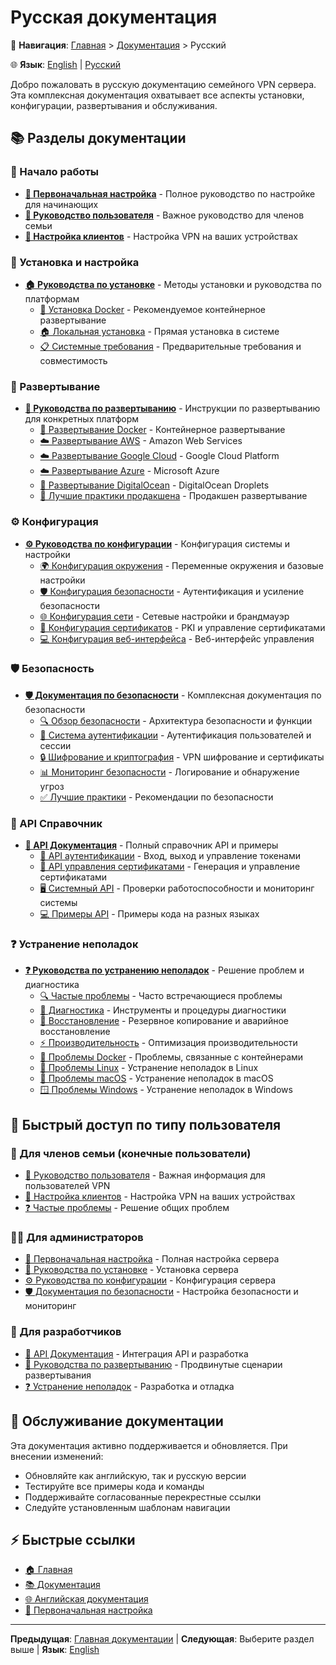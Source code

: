 # Русская документация

📍 **Навигация**: [Главная](../../README.md) > [Документация](../README.md) > Русский

🌐 **Язык**: [English](../en/README.md) | [Русский](README.md)

Добро пожаловать в русскую документацию семейного VPN сервера. Эта комплексная документация охватывает все аспекты установки, конфигурации, развертывания и обслуживания.

## 📚 Разделы документации

### 🚀 Начало работы
- **[📖 Первоначальная настройка](../../FIRST_TIME_RU.md)** - Полное руководство по настройке для начинающих
- **[👤 Руководство пользователя](installation/user-guide.md)** - Важное руководство для членов семьи
- **[📱 Настройка клиентов](installation/client-setup.md)** - Настройка VPN на ваших устройствах

### 🔧 Установка и настройка
- **[🏠 Руководства по установке](installation/README.md)** - Методы установки и руководства по платформам
  - [🐳 Установка Docker](installation/docker.md) - Рекомендуемое контейнерное развертывание
  - [🏠 Локальная установка](installation/local.md) - Прямая установка в системе
  - [📋 Системные требования](installation/requirements.md) - Предварительные требования и совместимость

### 🚀 Развертывание
- **[🚀 Руководства по развертыванию](deployment/README.md)** - Инструкции по развертыванию для конкретных платформ
  - [🐳 Развертывание Docker](deployment/docker.md) - Контейнерное развертывание
  - [☁️ Развертывание AWS](deployment/aws.md) - Amazon Web Services
  - [☁️ Развертывание Google Cloud](deployment/gcp.md) - Google Cloud Platform
  - [☁️ Развертывание Azure](deployment/azure.md) - Microsoft Azure
  - [🌊 Развертывание DigitalOcean](deployment/digitalocean.md) - DigitalOcean Droplets
  - [🚀 Лучшие практики продакшена](deployment/production.md) - Продакшен развертывание

### ⚙️ Конфигурация
- **[⚙️ Руководства по конфигурации](configuration/README.md)** - Конфигурация системы и настройки
  - [🌍 Конфигурация окружения](configuration/environment.md) - Переменные окружения и базовые настройки
  - [🛡️ Конфигурация безопасности](configuration/security.md) - Аутентификация и усиление безопасности
  - [🌐 Конфигурация сети](configuration/networking.md) - Сетевые настройки и брандмауэр
  - [📜 Конфигурация сертификатов](configuration/certificates.md) - PKI и управление сертификатами
  - [💻 Конфигурация веб-интерфейса](configuration/web-interface.md) - Веб-интерфейс управления

### 🛡️ Безопасность
- **[🛡️ Документация по безопасности](security/README.md)** - Комплексная документация по безопасности
  - [🔍 Обзор безопасности](security/overview.md) - Архитектура безопасности и функции
  - [🔐 Система аутентификации](security/authentication.md) - Аутентификация пользователей и сессии
  - [🔒 Шифрование и криптография](security/encryption.md) - VPN шифрование и сертификаты
  - [📊 Мониторинг безопасности](security/monitoring.md) - Логирование и обнаружение угроз
  - [✅ Лучшие практики](security/best-practices.md) - Рекомендации по безопасности

### 🔌 API Справочник
- **[🔌 API Документация](api/README.md)** - Полный справочник API и примеры
  - [🔐 API аутентификации](api/authentication.md) - Вход, выход и управление токенами
  - [📜 API управления сертификатами](api/certificates.md) - Генерация и управление сертификатами
  - [🖥️ Системный API](api/system.md) - Проверки работоспособности и мониторинг системы
  - [💻 Примеры API](api/examples.md) - Примеры кода на разных языках

### ❓ Устранение неполадок
- **[❓ Руководства по устранению неполадок](troubleshooting/README.md)** - Решение проблем и диагностика
  - [🔍 Частые проблемы](troubleshooting/common-issues.md) - Часто встречающиеся проблемы
  - [🔧 Диагностика](troubleshooting/diagnostics.md) - Инструменты и процедуры диагностики
  - [🔄 Восстановление](troubleshooting/recovery.md) - Резервное копирование и аварийное восстановление
  - [⚡ Производительность](troubleshooting/performance.md) - Оптимизация производительности
  - [🐳 Проблемы Docker](troubleshooting/docker.md) - Проблемы, связанные с контейнерами
  - [🐧 Проблемы Linux](troubleshooting/linux.md) - Устранение неполадок в Linux
  - [🍎 Проблемы macOS](troubleshooting/macos.md) - Устранение неполадок в macOS
  - [🪟 Проблемы Windows](troubleshooting/windows.md) - Устранение неполадок в Windows

## 🎯 Быстрый доступ по типу пользователя

### 👥 Для членов семьи (конечные пользователи)
- [👤 Руководство пользователя](installation/user-guide.md) - Важная информация для пользователей VPN
- [📱 Настройка клиентов](installation/client-setup.md) - Настройка VPN на ваших устройствах
- [❓ Частые проблемы](troubleshooting/common-issues.md) - Решение общих проблем

### 👨‍💻 Для администраторов
- [📖 Первоначальная настройка](../../FIRST_TIME_RU.md) - Полная настройка сервера
- [🔧 Руководства по установке](installation/README.md) - Установка сервера
- [⚙️ Руководства по конфигурации](configuration/README.md) - Конфигурация сервера
- [🛡️ Документация по безопасности](security/README.md) - Настройка безопасности и мониторинг

### 🔧 Для разработчиков
- [🔌 API Документация](api/README.md) - Интеграция API и разработка
- [🚀 Руководства по развертыванию](deployment/README.md) - Продвинутые сценарии развертывания
- [❓ Устранение неполадок](troubleshooting/README.md) - Разработка и отладка

## 🔄 Обслуживание документации

Эта документация активно поддерживается и обновляется. При внесении изменений:
- Обновляйте как английскую, так и русскую версии
- Тестируйте все примеры кода и команды
- Поддерживайте согласованные перекрестные ссылки
- Следуйте установленным шаблонам навигации

## ⚡ Быстрые ссылки
- [🏠 Главная](../../README.md)
- [📚 Документация](../README.md)
- [🌐 Английская документация](../en/README.md)
- [📖 Первоначальная настройка](../../FIRST_TIME_RU.md)

---
**Предыдущая**: [Главная документации](../README.md) | **Следующая**: Выберите раздел выше | **Язык**: [English](../en/README.md)